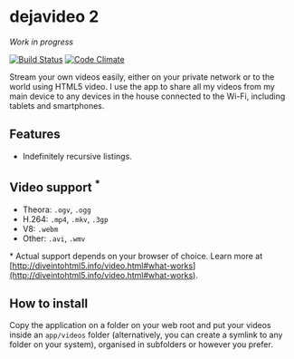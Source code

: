 # dejavideo 2 

_Work in progress_

[![Build Status](https://travis-ci.org/javiercejudo/dejavideo2.svg?branch=master)](https://travis-ci.org/javiercejudo/dejavideo2)
[![Code Climate](https://codeclimate.com/github/javiercejudo/dejavideo2.png)](https://codeclimate.com/github/javiercejudo/dejavideo2)

Stream your own videos easily, either on your private network or to the
world using HTML5 video. I use the app to share all my videos from my main
device to any devices in the house connected to the Wi-Fi, including tablets
and smartphones.

## Features

- Indefinitely recursive listings.

## Video support <sup>*</sup>

- Theora: `.ogv`, `.ogg`
- H.264: `.mp4`, `.mkv`, `.3gp`
- V8: `.webm`
- Other: `.avi`, `.wmv`

\* Actual support depends on your browser of choice. Learn more at
    [http://diveintohtml5.info/video.html#what-works](http://diveintohtml5.info/video.html#what-works).

## How to install

Copy the application on a folder on your web root and put your videos
inside an `app/videos` folder (alternatively, you can create a symlink to any
folder on your system), organised in subfolders or however you prefer.

